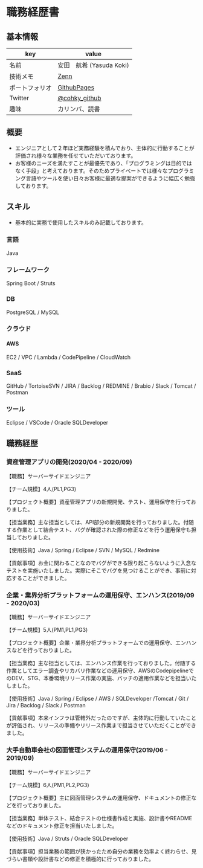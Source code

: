 # 職務経歴書

## 基本情報

|key|value|
|---|-----|
|名前|安田　航希 (Yasuda Koki)|
|技術メモ|[Zenn](https://zenn.dev/cohky)|
|ポートフォリオ|[GithubPages](https://cohky16.github.io/)|
|Twitter|[@cohky_github](https://twitter.com/cohky_github)|
|趣味|カリンバ、読書|

## 概要
- エンジニアとして２年ほど実務経験を積んでおり、主体的に行動することが評価され様々な業務を任せていただいております。
- お客様のニーズを満たすことが最優先であり、「プログラミングは目的ではなく手段」と考えております。そのためプライベートでは様々なプログラミング言語やツールを使い日々お客様に最適な提案ができるように幅広く勉強しております。

## スキル
- 基本的に実務で使用したスキルのみ記載しております。

### 言語
Java

### フレームワーク
Spring Boot / Struts

### DB
PostgreSQL / MySQL

### クラウド
#### AWS
EC2 / VPC / Lambda / CodePipeline / CloudWatch

### SaaS
GitHub / TortoiseSVN / JIRA / Backlog / REDMINE / Brabio / Slack / Tomcat / Postman

### ツール
Eclipse / VSCode / Oracle SQLDeveloper

## 職務経歴

### 資産管理アプリの開発(2020/04 - 2020/09)

【職務】サーバーサイドエンジニア

【チーム規模】4人(PL1,PG3)

【プロジェクト概要】資産管理アプリの新規開発、テスト、運用保守を行っておりました。

【担当業務】主な担当としては、API部分の新規開発を行っておりました。付随する作業として結合テスト、バグが確認された際の修正などを行う運用保守も担当しておりました。

【使用技術】Java / Spring / Eclipse / SVN / MySQL / Redmine

【貢献事項】お金に関わることなのでバグができる限り起こらないように入念なテストを実施いたしました。実際にそこでバグを見つけることができ、事前に対応することができました。

### 企業・業界分析プラットフォームの運用保守、エンハンス(2019/09 - 2020/03)

【職務】サーバーサイドエンジニア

【チーム規模】5人(PM1,PL1,PG3)

【プロジェクト概要】企業・業界分析プラットフォームでの運用保守、エンハンスなどを行っておりました。

【担当業務】主な担当としては、エンハンス作業を行っておりました。付随する作業としてエラー調査やリカバリ作業などの運用保守、AWSのCodepipelineでのDEV、STG、本番環境リリース作業の実施、バッチの適用作業などを担当いたしました。

【使用技術】Java / Spring / Eclipse / AWS / SQLDeveloper /Tomcat / Git / Jira / Backlog / Slack / Postman

【貢献事項】本来インフラは管轄外だったのですが、主体的に行動していたことが評価され、リリースの準備やリリース作業まで担当させていただくことができました。


### 大手自動車会社の図面管理システムの運用保守(2019/06 - 2019/09)

【職務】サーバーサイドエンジニア

【チーム規模】6人(PM1,PL2,PG3)

【プロジェクト概要】主に図面管理システムの運用保守、ドキュメントの修正などを行っておりました。

【担当業務】単体テスト、結合テストの仕様書作成と実施、設計書やREADMEなどのドキュメント修正を担当いたしました。

【使用技術】Java / Struts / Oracle SQLDeveloper

【貢献事項】担当業務の範囲が狭かったため自分の業務を効率よく終わらせ、見づらい書類や設計書などの修正を積極的に行っておりました。


